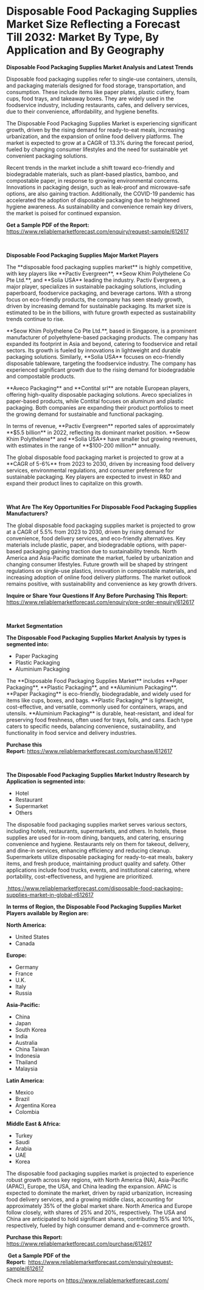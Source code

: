 <p><h1>Disposable Food Packaging Supplies Market Size Reflecting a Forecast Till 2032: Market By Type, By Application and By Geography</h1></p><p><strong>Disposable Food Packaging Supplies Market Analysis and Latest Trends</strong></p>
<p><p>Disposable food packaging supplies refer to single-use containers, utensils, and packaging materials designed for food storage, transportation, and consumption. These include items like paper plates, plastic cutlery, foam cups, food trays, and takeaway boxes. They are widely used in the foodservice industry, including restaurants, cafes, and delivery services, due to their convenience, affordability, and hygiene benefits.</p><p>The Disposable Food Packaging Supplies Market is experiencing significant growth, driven by the rising demand for ready-to-eat meals, increasing urbanization, and the expansion of online food delivery platforms. The market is expected to grow at a CAGR of 13.3% during the forecast period, fueled by changing consumer lifestyles and the need for sustainable yet convenient packaging solutions.</p><p>Recent trends in the market include a shift toward eco-friendly and biodegradable materials, such as plant-based plastics, bamboo, and compostable paper, in response to growing environmental concerns. Innovations in packaging design, such as leak-proof and microwave-safe options, are also gaining traction. Additionally, the COVID-19 pandemic has accelerated the adoption of disposable packaging due to heightened hygiene awareness. As sustainability and convenience remain key drivers, the market is poised for continued expansion.</p></p>
<p><strong>Get a Sample PDF of the Report:&nbsp;</strong> <a href="https://www.reliablemarketforecast.com/enquiry/request-sample/612617?utm_campaign=1097&utm_medium=2&utm_source=Github&utm_content=ia&utm_term=20012025&utm_id=disposable-food-packaging-supplies">https://www.reliablemarketforecast.com/enquiry/request-sample/612617</a></p>
<p>&nbsp;</p>
<p><strong>Disposable Food Packaging Supplies Major Market Players</strong></p>
<p><p>The **disposable food packaging supplies market** is highly competitive, with key players like **Pactiv Evergreen**, **Seow Khim Polythelene Co Pte Ltd.**, and **Solia USA** leading the industry. Pactiv Evergreen, a major player, specializes in sustainable packaging solutions, including paperboard, foodservice packaging, and beverage cartons. With a strong focus on eco-friendly products, the company has seen steady growth, driven by increasing demand for sustainable packaging. Its market size is estimated to be in the billions, with future growth expected as sustainability trends continue to rise.</p><p>**Seow Khim Polythelene Co Pte Ltd.**, based in Singapore, is a prominent manufacturer of polyethylene-based packaging products. The company has expanded its footprint in Asia and beyond, catering to foodservice and retail sectors. Its growth is fueled by innovations in lightweight and durable packaging solutions. Similarly, **Solia USA** focuses on eco-friendly disposable tableware, targeting the foodservice industry. The company has experienced significant growth due to the rising demand for biodegradable and compostable products.</p><p>**Aveco Packaging** and **Contital srl** are notable European players, offering high-quality disposable packaging solutions. Aveco specializes in paper-based products, while Contital focuses on aluminum and plastic packaging. Both companies are expanding their product portfolios to meet the growing demand for sustainable and functional packaging.</p><p>In terms of revenue, **Pactiv Evergreen** reported sales of approximately **$5.5 billion** in 2022, reflecting its dominant market position. **Seow Khim Polythelene** and **Solia USA** have smaller but growing revenues, with estimates in the range of **$100-200 million** annually.</p><p>The global disposable food packaging market is projected to grow at a **CAGR of 5-6%** from 2023 to 2030, driven by increasing food delivery services, environmental regulations, and consumer preference for sustainable packaging. Key players are expected to invest in R&D and expand their product lines to capitalize on this growth.</p></p>
<p>&nbsp;</p>
<p><strong>What Are The Key Opportunities For Disposable Food Packaging Supplies Manufacturers?</strong></p>
<p><p>The global disposable food packaging supplies market is projected to grow at a CAGR of 5.5% from 2023 to 2030, driven by rising demand for convenience, food delivery services, and eco-friendly alternatives. Key materials include plastic, paper, and biodegradable options, with paper-based packaging gaining traction due to sustainability trends. North America and Asia-Pacific dominate the market, fueled by urbanization and changing consumer lifestyles. Future growth will be shaped by stringent regulations on single-use plastics, innovation in compostable materials, and increasing adoption of online food delivery platforms. The market outlook remains positive, with sustainability and convenience as key growth drivers.</p></p>
<p><strong>Inquire or Share Your Questions If Any Before Purchasing This Report:</strong> <a href="https://www.reliablemarketforecast.com/enquiry/pre-order-enquiry/612617?utm_campaign=1097&utm_medium=2&utm_source=Github&utm_content=ia&utm_term=20012025&utm_id=disposable-food-packaging-supplies">https://www.reliablemarketforecast.com/enquiry/pre-order-enquiry/612617</a></p>
<p>&nbsp;</p>
<p><strong>Market Segmentation</strong></p>
<p><strong>The Disposable Food Packaging Supplies Market Analysis by types is segmented into:</strong></p>
<p><ul><li>Paper Packaging</li><li>Plastic Packaging</li><li>Aluminium Packaging</li></ul></p>
<p><p>The **Disposable Food Packaging Supplies Market** includes **Paper Packaging**, **Plastic Packaging**, and **Aluminium Packaging**. **Paper Packaging** is eco-friendly, biodegradable, and widely used for items like cups, boxes, and bags. **Plastic Packaging** is lightweight, cost-effective, and versatile, commonly used for containers, wraps, and utensils. **Aluminium Packaging** is durable, heat-resistant, and ideal for preserving food freshness, often used for trays, foils, and cans. Each type caters to specific needs, balancing convenience, sustainability, and functionality in food service and delivery industries.</p></p>
<p><strong>Purchase this Report:&nbsp;</strong><a href="https://www.reliablemarketforecast.com/purchase/612617?utm_campaign=1097&utm_medium=2&utm_source=Github&utm_content=ia&utm_term=20012025&utm_id=disposable-food-packaging-supplies">https://www.reliablemarketforecast.com/purchase/612617</a></p>
<p>&nbsp;</p>
<p><strong>The Disposable Food Packaging Supplies Market Industry Research by Application is segmented into:</strong></p>
<p><ul><li>Hotel</li><li>Restaurant</li><li>Supermarket</li><li>Others</li></ul></p>
<p><p>The disposable food packaging supplies market serves various sectors, including hotels, restaurants, supermarkets, and others. In hotels, these supplies are used for in-room dining, banquets, and catering, ensuring convenience and hygiene. Restaurants rely on them for takeout, delivery, and dine-in services, enhancing efficiency and reducing cleanup. Supermarkets utilize disposable packaging for ready-to-eat meals, bakery items, and fresh produce, maintaining product quality and safety. Other applications include food trucks, events, and institutional catering, where portability, cost-effectiveness, and hygiene are prioritized.</p></p>
<p><a href="https://www.reliablemarketforecast.com/disposable-food-packaging-supplies-market-in-global-r612617?utm_campaign=1097&utm_medium=2&utm_source=Github&utm_content=ia&utm_term=20012025&utm_id=disposable-food-packaging-supplies">&nbsp;https://www.reliablemarketforecast.com/disposable-food-packaging-supplies-market-in-global-r612617</a></p>
<p><strong>In terms of Region, the Disposable Food Packaging Supplies Market Players available by Region are:</strong></p>
<p>
    <p> <strong> North America: </strong>
        <ul>
            <li>United States</li>
            <li>Canada</li>
        </ul>
        </p> 
    <p> <strong> Europe: </strong>
        <ul>
            <li>Germany</li>
            <li>France</li>
            <li>U.K.</li>
            <li>Italy</li>
            <li>Russia</li>
        </ul>
        </p> 
    <p> <strong> Asia-Pacific: </strong>
        <ul>
            <li>China</li>
            <li>Japan</li>
            <li>South Korea</li>
            <li>India</li>
            <li>Australia</li>
            <li>China Taiwan</li>
            <li>Indonesia</li>
            <li>Thailand</li>
            <li>Malaysia</li>
        </ul>
        </p> 
    <p> <strong> Latin America: </strong>
        <ul>
            <li>Mexico</li>
            <li>Brazil</li>
            <li>Argentina Korea</li>
            <li>Colombia</li>
        </ul>
        </p> 
    <p> <strong> Middle East & Africa: </strong>
        <ul>
            <li>Turkey</li>
            <li>Saudi</li>
            <li>Arabia</li>
            <li>UAE</li>
            <li>Korea</li>
        </ul>
    </p>
    </p>
<p><p>The disposable food packaging supplies market is projected to experience robust growth across key regions, with North America (NA), Asia-Pacific (APAC), Europe, the USA, and China leading the expansion. APAC is expected to dominate the market, driven by rapid urbanization, increasing food delivery services, and a growing middle class, accounting for approximately 35% of the global market share. North America and Europe follow closely, with shares of 25% and 20%, respectively. The USA and China are anticipated to hold significant shares, contributing 15% and 10%, respectively, fueled by high consumer demand and e-commerce growth.</p></p>
<p><strong>Purchase this Report: </strong><a href="https://www.reliablemarketforecast.com/purchase/612617?utm_campaign=1097&utm_medium=2&utm_source=Github&utm_content=ia&utm_term=20012025&utm_id=disposable-food-packaging-supplies">https://www.reliablemarketforecast.com/purchase/612617</a></p>
<p>&nbsp;<strong>Get a Sample PDF of the Report:&nbsp;&nbsp;</strong><a href="https://www.reliablemarketforecast.com/enquiry/request-sample/612617?utm_campaign=1097&utm_medium=2&utm_source=Github&utm_content=ia&utm_term=20012025&utm_id=disposable-food-packaging-supplies">https://www.reliablemarketforecast.com/enquiry/request-sample/612617</a></p>
<p><strong></strong></p>
<p>Check more reports on <a href="https://www.reliablemarketforecast.com/?utm_campaign=1097&utm_medium=2&utm_source=Github&utm_content=ia&utm_term=20012025&utm_id=disposable-food-packaging-supplies">https://www.reliablemarketforecast.com/</a></p>